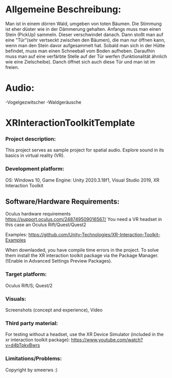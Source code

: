 # Allgemeine Beschreibung:
Man ist in einem dörren Wald, umgeben von toten Bäumen. Die Stimmung ist eher düster wie in der Dämmerung gehalten. Anfangs muss man einen Stein (PickUp) sammeln. Dieser verschwindet danach. Dann stoßt man auf eine "Tür"(sehr vertseckt zwischen den Bäumen), die man nur öffnen kann, wenn man den Stein davor aufgesammelt hat.  Sobald man sich in der Hütte befindet, muss man einen Schneeball vom Boden aufheben. Daraufhin muss man auf eine verfärbte Stelle auf der Tür werfen (funktionalität ähnlich wie eine Zielscheibe). Danch öffnet sich auch diese Tür und man ist im freien.

# Audio:
-Vogelgezwitscher
-Waldgeräusche

# XRInteractionToolkitTemplate

### Project description: 
This project serves as sample project for spatial audio. 
Explore sound in its basics in virtual reality (VR).

### Development platform: 
OS: Windows 10, Game Engine: Unity 2020.3.18f1, Visual Studio 2019, XR Interaction Toolkit

## Software/Hardware Requirements: 
Oculus hardware requirements https://support.oculus.com/248749509016567/
You need a VR headset in this case an Oculus Rift/Quest/Quest2

Examples: https://github.com/Unity-Technologies/XR-Interaction-Toolkit-Examples

When downlaoded, you have compile time errors in the project. To solve them install the XR interaction toolkit package via the Package Manager. (!Enable in Advanced Settings Preview Packages).

### Target platform: 
Oculus Rift/S; Quest/2

### Visuals: 
Screenshots (concept and experience), Video

### Third party material: 
For testing without a headset, use the XR Device Simulator (included in the xr interaction toolkit package):  https://www.youtube.com/watch?v=d4bTpkvBwrs

### Limitations/Problems: 

Copyright by smeerws :)
